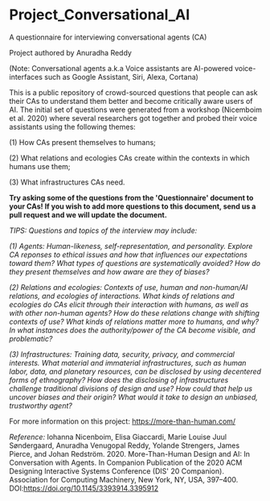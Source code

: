 # Project_Conversational_AI
A questionnaire for interviewing conversational agents (CA)

Project authored by Anuradha Reddy

(Note: Conversational agents a.k.a Voice assistants are AI-powered voice-interfaces such as Google Assistant, Siri, Alexa, Cortana)

This is a public repository of crowd-sourced questions that people can ask their CAs to understand them better and become critically aware users of AI. The initial set of questions were generated from a workshop (Nicemboim et al. 2020) where several researchers got together and probed their voice assistants using the following themes: 

(1) How CAs present themselves to humans;

(2) What relations and ecologies CAs create within the contexts in which humans use them; 

(3) What infrastructures CAs need.

**Try asking some of the questions from the 'Questionnaire' document to your CAs! If you wish to add more questions to this document, send us a pull request and we will update the document.**

*TIPS: Questions and topics of the interview may include:*

*(1) Agents: Human-likeness, self-representation, and personality. Explore CA reponses to ethical issues and how that influences our expectations toward them? What types of questions are systematically avoided? How do they present themselves and how aware are they of biases?*

*(2) Relations and ecologies: Contexts of use, human and non-human/AI relations, and ecologies of interactions. What kinds of relations and ecologies do CAs elicit through their interaction with humans, as well as with other non-human agents? How do these relations change with shifting contexts of use? What kinds of relations matter more to humans, and why? In what instances does the authority/power of the CA become visible, and problematic?*

*(3) Infrastructures: Training data, security, privacy, and commercial interests. What material and immaterial infrastructures, such as human labor, data, and planetary resources, can be disclosed by using decentered forms of ethnography? How does the disclosing of infrastructures challenge traditional divisions of design and use? How could that help us uncover biases and their origin? What would it take to design an unbiased, trustworthy agent?*

For more information on this project: https://more-than-human.com/

*Reference:*
Iohanna Nicenboim, Elisa Giaccardi, Marie Louise Juul Søndergaard, Anuradha Venugopal Reddy, Yolande Strengers, James Pierce, and Johan Redström. 2020. More-Than-Human Design and AI: In Conversation with Agents. In Companion Publication of the 2020 ACM Designing Interactive Systems Conference (DIS' 20 Companion). Association for Computing Machinery, New York, NY, USA, 397–400. DOI:https://doi.org/10.1145/3393914.3395912
